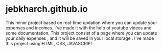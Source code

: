 # jebkharch.github.io
This minor project based on real-time updation where you can update your expenses and incomes. I've made it with the help of youtube videos and some documentation. This project consist of a page where you can update your daily expenses , and it will be saved in your local storage . I've made this project using HTML, CSS, JAVASCRIPT
